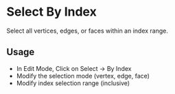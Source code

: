# Select By Index
Select all vertices, edges, or faces within an index range.
## Usage
* In Edit Mode, Click on Select -> By Index
* Modify the selection mode (vertex, edge, face)
* Modify index selection range (inclusive)